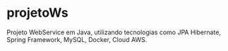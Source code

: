 # projetoWs
Projeto WebService em Java, utilizando tecnologias como JPA Hibernate, Spring Framework, MySQL, Docker, Cloud AWS.
